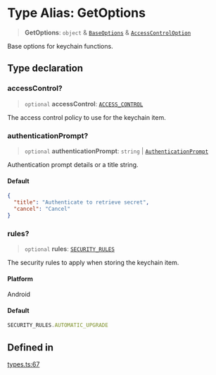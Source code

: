 # Type Alias: GetOptions

> **GetOptions**: `object` & [`BaseOptions`](BaseOptions.md) & [`AccessControlOption`](AccessControlOption.md)

Base options for keychain functions.

## Type declaration

### accessControl?

> `optional` **accessControl**: [`ACCESS_CONTROL`](../enumerations/ACCESS_CONTROL.md)

The access control policy to use for the keychain item.

### authenticationPrompt?

> `optional` **authenticationPrompt**: `string` \| [`AuthenticationPrompt`](AuthenticationPrompt.md)

Authentication prompt details or a title string.

#### Default

```json
{
  "title": "Authenticate to retrieve secret",
  "cancel": "Cancel"
}
```

### rules?

> `optional` **rules**: [`SECURITY_RULES`](../enumerations/SECURITY_RULES.md)

The security rules to apply when storing the keychain item.

#### Platform

Android

#### Default

```ts
SECURITY_RULES.AUTOMATIC_UPGRADE
```

## Defined in

[types.ts:67](https://github.com/quangsuong/nts-react-native-keychain/blob/7eaf30e4858d9a03afd4c8e017b83a96fbc4e982/src/types.ts#L67)
